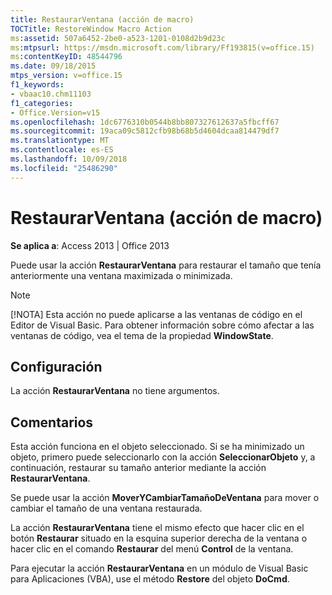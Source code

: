 ```yaml
---
title: RestaurarVentana (acción de macro)
TOCTitle: RestoreWindow Macro Action
ms:assetid: 507a6452-2be0-a523-1201-0108d2b9d23c
ms:mtpsurl: https://msdn.microsoft.com/library/Ff193815(v=office.15)
ms:contentKeyID: 48544796
ms.date: 09/18/2015
mtps_version: v=office.15
f1_keywords:
- vbaac10.chm11103
f1_categories:
- Office.Version=v15
ms.openlocfilehash: 1dc6776310b0544b8bb807327612637a5fbcff67
ms.sourcegitcommit: 19aca09c5812cfb98b68b5d4604dcaa814479df7
ms.translationtype: MT
ms.contentlocale: es-ES
ms.lasthandoff: 10/09/2018
ms.locfileid: "25486290"
---
```

# <a name="restorewindow-macro-action"></a>RestaurarVentana (acción de macro)


**Se aplica a**: Access 2013 | Office 2013

Puede usar la acción **RestaurarVentana** para restaurar el tamaño que tenía anteriormente una ventana maximizada o minimizada.


> [!NOTE]
> <P>[!NOTA] Esta acción no puede aplicarse a las ventanas de código en el Editor de Visual Basic. Para obtener información sobre cómo afectar a las ventanas de código, vea el tema de la propiedad <STRONG>WindowState</STRONG>.</P>



## <a name="setting"></a>Configuración

La acción **RestaurarVentana** no tiene argumentos.

## <a name="remarks"></a>Comentarios

Esta acción funciona en el objeto seleccionado. Si se ha minimizado un objeto, primero puede seleccionarlo con la acción **SeleccionarObjeto** y, a continuación, restaurar su tamaño anterior mediante la acción **RestaurarVentana**.

Se puede usar la acción **MoverYCambiarTamañoDeVentana** para mover o cambiar el tamaño de una ventana restaurada.

La acción **RestaurarVentana** tiene el mismo efecto que hacer clic en el botón **Restaurar** situado en la esquina superior derecha de la ventana o hacer clic en el comando **Restaurar** del menú **Control** de la ventana.

Para ejecutar la acción **RestaurarVentana** en un módulo de Visual Basic para Aplicaciones (VBA), use el método **Restore** del objeto **DoCmd**.

